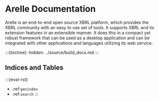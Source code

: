 # Arelle Documentation

Arelle is an end-to-end open source XBRL platform, which provides the XBRL
community with an easy to use set of tools. It supports XBRL and its extension
features in an extensible manner.  It does this in a compact yet robust
framework that can be used as a desktop application and can be integrated with
other applications and languages utilizing its web service.

:::{toctree}
:hidden:
../source/build_docs.md
:::

## Indices and Tables

:::{eval-rst}
* :ref:`genindex`
* :ref:`search`
:::
